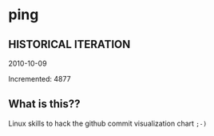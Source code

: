 # ping

## HISTORICAL ITERATION
2010-10-09

Incremented: 4877

## What is this?? 
Linux skills to hack the github commit visualization chart `;-)`
